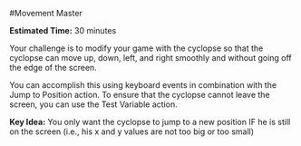 #Movement Master

**Estimated Time:** 30 minutes

Your challenge is to modify your game with the cyclopse so that the cyclopse can move up, down, left, and right smoothly and without going off the edge of the screen.

You can accomplish this using keyboard events in combination with the Jump to Position action. To ensure that the cyclopse cannot leave the screen, you can use the Test Variable action.

**Key Idea:** You only want the cyclopse to jump to a new position IF he is still on the screen (i.e., his x and y values are not too big or too small)
